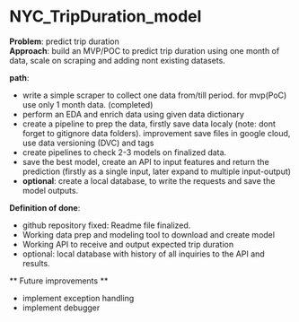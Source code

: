 # NYC_TripDuration_model

**Problem**: predict trip duration  
**Approach**: build an MVP/POC to predict trip duration using one month of data, scale on scraping and adding nont existing datasets.

  
**path**:  
- write a simple scraper to collect one data from/till period. for mvp(PoC) use only 1 month data.  (completed)
- perform an EDA and enrich data using given data dictionary
- create a pipeline to prep the data, firstly save data localy (note: dont forget to gitignore data folders). improvement save files in google cloud, use data versioning (DVC) and tags
- create pipelines to check 2-3 models on finalized data.
- save the best model, create an API to input features and return the prediction (firstly as a single input, later expand to multiple input-output)
- **optional**: create a local database, to write the requests and save the model outputs.

**Definition of done**:  
- github repository fixed: Readme file finalized.
- Working data prep and modeling tool to download and create model
- Working API to receive and output expected trip duration
- optional: local database with history of all inquiries to the API and results.  

** Future improvements ** 
- implement exception handling
- implement debugger
